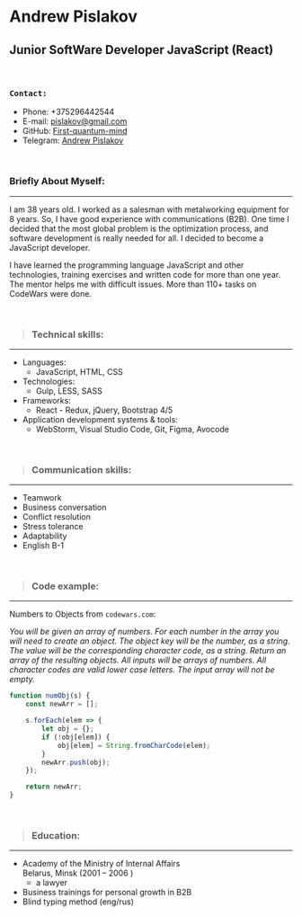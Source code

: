 # Andrew Pislakov
## Junior SoftWare Developer JavaScript  (React)

<br>

### `Contact:`
* Phone: +375296442544
* E-mail: pislakov@gmail.com
* GitHub: [First-quantum-mind](https://www.google.com/url?q=https://github.com/First-quantum-mind&sa=D&source=editors&ust=1638880047400000&usg=AOvVaw1kfsgOIRtupiFKNbCmr3hL)
* Telegram: [Andrew Pislakov](https://www.google.com/url?q=https://t.me/AndrewPislakov&sa=D&source=editors&ust=1638880047401000&usg=AOvVaw2j3oqels2_HVPelDoOf8Ca)

<br>

### Briefly About Myself:
***
I am 38 years old. I worked as a salesman with metalworking equipment for 8 years. So, I have good experience with communications (B2B). One time I decided that the most global problem is the optimization process, and software development is really needed for all. I decided to become a JavaScript developer.
<br>

I have learned the programming language JavaScript and other technologies, training exercises and written code for more than one year. The mentor helps me with difficult issues. More than 110+ tasks on CodeWars were done.

<br>

> ### Technical skills:
*** 
* Languages:
    * JavaScript, HTML, CSS
* Technologies:
    * Gulp, LESS, SASS
* Frameworks: 
    * React - Redux, jQuery, Bootstrap 4/5
* Application development systems & tools:
    * WebStorm, Visual Studio Code, Git, Figma, Avocode

<br>

> ### Communication skills:  
***  
* Teamwork
* Business conversation
* Conflict resolution
* Stress tolerance
* Adaptability
* English B-1

<br>

>### Code example:
***
Numbers to Objects from `codewars.com`: 

_You will be given an array of numbers. For each number in the array you will need to create an object. The object key will be the number, as a string. The value will be the corresponding character code, as a string. Return an array of the resulting objects. All inputs will be arrays of numbers. All character codes are valid lower case letters. The input array will not be empty._

````JavaScript
function numObj(s) {
    const newArr = [];

    s.forEach(elem => {
        let obj = {};
        if (!obj[elem]) {
            obj[elem] = String.fromCharCode(elem);
        }
        newArr.push(obj);
    });

    return newArr;
}
````

<br>

>### Education:
***
* Academy of the Ministry of Internal Affairs        
Belarus, Minsk (2001 – 2006 )
    * a lawyer
* Business trainings for personal growth in B2B
* Blind typing method (eng/rus)
